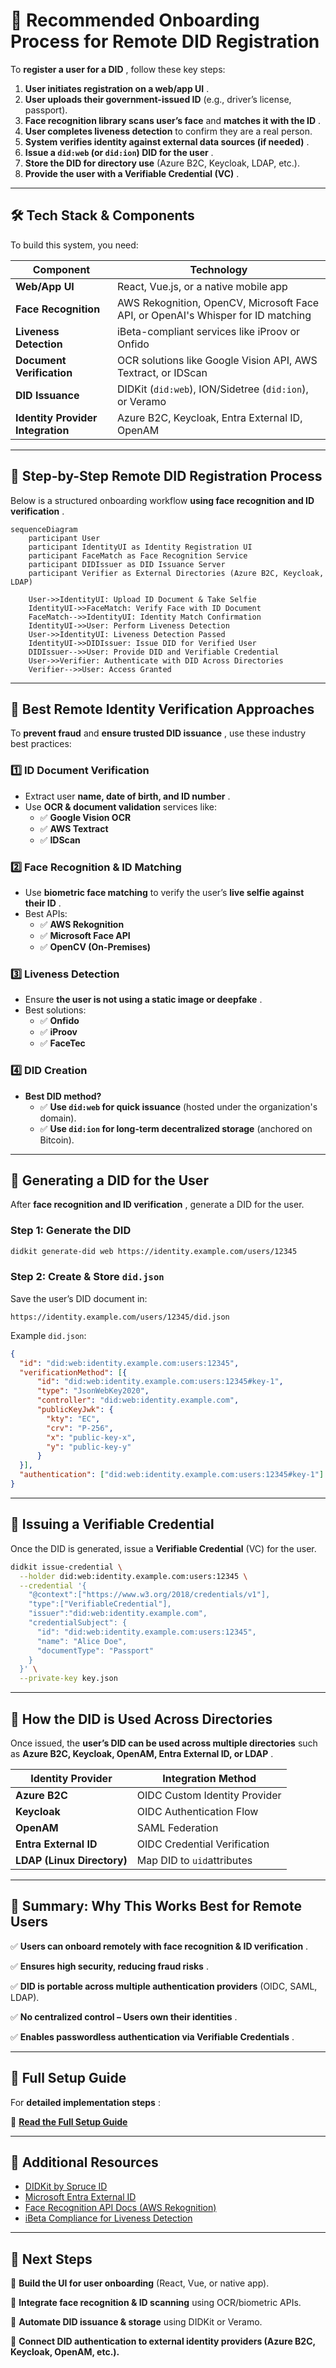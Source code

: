 # **📌 Recommended Onboarding Process for Remote DID Registration**

To  **register a user for a DID** , follow these key steps:

1. **User initiates registration on a web/app UI** .
2. **User uploads their government-issued ID** (e.g., driver’s license, passport).
3. **Face recognition library scans user’s face** and  **matches it with the ID** .
4. **User completes liveness detection** to confirm they are a real person.
5. **System verifies identity against external data sources (if needed)** .
6. **Issue a `did:web` (or `did:ion`) DID for the user** .
7. **Store the DID for directory use** (Azure B2C, Keycloak, LDAP, etc.).
8. **Provide the user with a Verifiable Credential (VC)** .

---

## **🛠️ Tech Stack & Components**

To build this system, you need:

| Component                               | Technology                                                                       |
| --------------------------------------- | -------------------------------------------------------------------------------- |
| **Web/App UI**                    | React, Vue.js, or a native mobile app                                            |
| **Face Recognition**              | AWS Rekognition, OpenCV, Microsoft Face API, or OpenAI's Whisper for ID matching |
| **Liveness Detection**            | iBeta-compliant services like iProov or Onfido                                   |
| **Document Verification**         | OCR solutions like Google Vision API, AWS Textract, or IDScan                    |
| **DID Issuance**                  | DIDKit (`did:web`), ION/Sidetree (`did:ion`), or Veramo                      |
| **Identity Provider Integration** | Azure B2C, Keycloak, Entra External ID, OpenAM                                   |

---

## **🔹 Step-by-Step Remote DID Registration Process**

Below is a structured onboarding workflow  **using face recognition and ID verification** .

```mermaid
sequenceDiagram
    participant User
    participant IdentityUI as Identity Registration UI
    participant FaceMatch as Face Recognition Service
    participant DIDIssuer as DID Issuance Server
    participant Verifier as External Directories (Azure B2C, Keycloak, LDAP)
  
    User->>IdentityUI: Upload ID Document & Take Selfie
    IdentityUI->>FaceMatch: Verify Face with ID Document
    FaceMatch-->>IdentityUI: Identity Match Confirmation
    IdentityUI->>User: Perform Liveness Detection
    User->>IdentityUI: Liveness Detection Passed
    IdentityUI->>DIDIssuer: Issue DID for Verified User
    DIDIssuer-->>User: Provide DID and Verifiable Credential
    User->>Verifier: Authenticate with DID Across Directories
    Verifier-->>User: Access Granted
```

---

## **🔹 Best Remote Identity Verification Approaches**

To **prevent fraud** and  **ensure trusted DID issuance** , use these industry best practices:

### **1️⃣ ID Document Verification**

* Extract user  **name, date of birth, and ID number** .
* Use **OCR & document validation** services like:
  * ✅ **Google Vision OCR**
  * ✅ **AWS Textract**
  * ✅ **IDScan**

### **2️⃣ Face Recognition & ID Matching**

* Use **biometric face matching** to verify the user’s  **live selfie against their ID** .
* Best APIs:
  * ✅ **AWS Rekognition**
  * ✅ **Microsoft Face API**
  * ✅ **OpenCV (On-Premises)**

### **3️⃣ Liveness Detection**

* Ensure  **the user is not using a static image or deepfake** .
* Best solutions:
  * ✅ **Onfido**
  * ✅ **iProov**
  * ✅ **FaceTec**

### **4️⃣ DID Creation**

* **Best DID method?**
  * ✅ **Use `did:web` for quick issuance** (hosted under the organization's domain).
  * ✅ **Use `did:ion` for long-term decentralized storage** (anchored on Bitcoin).

---

## **🔹 Generating a DID for the User**

After  **face recognition and ID verification** , generate a DID for the user.

### **Step 1: Generate the DID**

```bash
didkit generate-did web https://identity.example.com/users/12345
```

### **Step 2: Create & Store `did.json`**

Save the user’s DID document in:

```
https://identity.example.com/users/12345/did.json
```

Example `did.json`:

```json
{
  "id": "did:web:identity.example.com:users:12345",
  "verificationMethod": [{
      "id": "did:web:identity.example.com:users:12345#key-1",
      "type": "JsonWebKey2020",
      "controller": "did:web:identity.example.com",
      "publicKeyJwk": {
        "kty": "EC",
        "crv": "P-256",
        "x": "public-key-x",
        "y": "public-key-y"
      }
  }],
  "authentication": ["did:web:identity.example.com:users:12345#key-1"]
}
```

---

## **🔹 Issuing a Verifiable Credential**

Once the DID is generated, issue a **Verifiable Credential** (VC) for the user.

```bash
didkit issue-credential \
  --holder did:web:identity.example.com:users:12345 \
  --credential '{
    "@context":["https://www.w3.org/2018/credentials/v1"],
    "type":["VerifiableCredential"],
    "issuer":"did:web:identity.example.com",
    "credentialSubject": {
      "id": "did:web:identity.example.com:users:12345",
      "name": "Alice Doe",
      "documentType": "Passport"
    }
  }' \
  --private-key key.json
```

---

## **🔹 How the DID is Used Across Directories**

Once issued, the **user’s DID can be used across multiple directories** such as  **Azure B2C, Keycloak, OpenAM, Entra External ID, or LDAP** .

| Identity Provider                | Integration Method            |
| -------------------------------- | ----------------------------- |
| **Azure B2C**              | OIDC Custom Identity Provider |
| **Keycloak**               | OIDC Authentication Flow      |
| **OpenAM**                 | SAML Federation               |
| **Entra External ID**      | OIDC Credential Verification  |
| **LDAP (Linux Directory)** | Map DID to `uid`attributes  |

---

## **🚀 Summary: Why This Works Best for Remote Users**

✅  **Users can onboard remotely with face recognition & ID verification** .

✅  **Ensures high security, reducing fraud risks** .

✅ **DID is portable across multiple authentication providers** (OIDC, SAML, LDAP).

✅  **No centralized control – Users own their identities** .

✅  **Enables passwordless authentication via Verifiable Credentials** .

---

## **📖 Full Setup Guide**

For  **detailed implementation steps** :

🔗 **[Read the Full Setup Guide](https://github.com/Cloudstrucc/cs-identity/blob/main/did-web-onboarding.md)**

---

## **🔗 Additional Resources**

* [DIDKit by Spruce ID](https://github.com/spruceid/didkit)
* [Microsoft Entra External ID](https://learn.microsoft.com/en-us/azure/active-directory/external-identities/)
* [Face Recognition API Docs (AWS Rekognition)](https://docs.aws.amazon.com/rekognition/latest/dg/faces.html)
* [iBeta Compliance for Liveness Detection](https://www.ibeta.com/liveness-detection-certification/)

---

## **🔹 Next Steps**

🚀 **Build the UI for user onboarding** (React, Vue, or native app).

🚀 **Integrate face recognition & ID scanning** using OCR/biometric APIs.

🚀 **Automate DID issuance & storage** using DIDKit or Veramo.

🚀 **Connect DID authentication to external identity providers (Azure B2C, Keycloak, OpenAM, etc.).**
